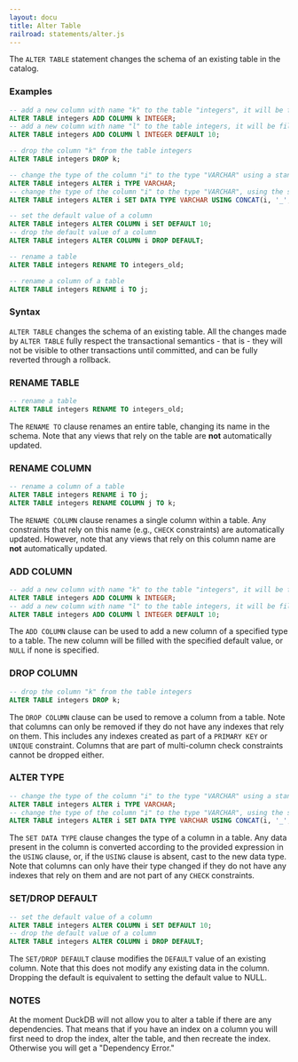 ```yaml
---
layout: docu
title: Alter Table
railroad: statements/alter.js
---
```


The `ALTER TABLE` statement changes the schema of an existing table in the catalog.

### Examples

```sql
-- add a new column with name "k" to the table "integers", it will be filled with the default value NULL
ALTER TABLE integers ADD COLUMN k INTEGER;
-- add a new column with name "l" to the table integers, it will be filled with the default value 10
ALTER TABLE integers ADD COLUMN l INTEGER DEFAULT 10;

-- drop the column "k" from the table integers
ALTER TABLE integers DROP k;

-- change the type of the column "i" to the type "VARCHAR" using a standard cast
ALTER TABLE integers ALTER i TYPE VARCHAR;
-- change the type of the column "i" to the type "VARCHAR", using the specified expression to convert the data for each row
ALTER TABLE integers ALTER i SET DATA TYPE VARCHAR USING CONCAT(i, '_', j);

-- set the default value of a column
ALTER TABLE integers ALTER COLUMN i SET DEFAULT 10;
-- drop the default value of a column
ALTER TABLE integers ALTER COLUMN i DROP DEFAULT;

-- rename a table
ALTER TABLE integers RENAME TO integers_old;

-- rename a column of a table
ALTER TABLE integers RENAME i TO j;
```

### Syntax

<div id="rrdiagram"></div>

`ALTER TABLE` changes the schema of an existing table. All the changes made by `ALTER TABLE` fully respect the transactional semantics - that is - they will not be visible to other transactions until committed, and can be fully reverted through a rollback.

### RENAME TABLE

```sql
-- rename a table
ALTER TABLE integers RENAME TO integers_old;
```

The `RENAME TO` clause renames an entire table, changing its name in the schema. Note that any views that rely on the table are **not** automatically updated.

### RENAME COLUMN

```sql
-- rename a column of a table
ALTER TABLE integers RENAME i TO j;
ALTER TABLE integers RENAME COLUMN j TO k;
```

The `RENAME COLUMN` clause renames a single column within a table. Any constraints that rely on this name (e.g., `CHECK` constraints) are automatically updated. However, note that any views that rely on this column name are **not** automatically updated.

### ADD COLUMN

```sql
-- add a new column with name "k" to the table "integers", it will be filled with the default value NULL
ALTER TABLE integers ADD COLUMN k INTEGER;
-- add a new column with name "l" to the table integers, it will be filled with the default value 10
ALTER TABLE integers ADD COLUMN l INTEGER DEFAULT 10;
```

The `ADD COLUMN` clause can be used to add a new column of a specified type to a table. The new column will be filled with the specified default value, or `NULL` if none is specified.

### DROP COLUMN

```sql
-- drop the column "k" from the table integers
ALTER TABLE integers DROP k;
```

The `DROP COLUMN` clause can be used to remove a column from a table. Note that columns can only be removed if they do not have any indexes that rely on them. This includes any indexes created as part of a `PRIMARY KEY` or `UNIQUE` constraint. Columns that are part of multi-column check constraints cannot be dropped either.

### ALTER TYPE

```sql
-- change the type of the column "i" to the type "VARCHAR" using a standard cast
ALTER TABLE integers ALTER i TYPE VARCHAR;
-- change the type of the column "i" to the type "VARCHAR", using the specified expression to convert the data for each row
ALTER TABLE integers ALTER i SET DATA TYPE VARCHAR USING CONCAT(i, '_', j);
```

The `SET DATA TYPE` clause changes the type of a column in a table. Any data present in the column is converted according to the provided expression in the `USING` clause, or, if the `USING` clause is absent, cast to the new data type. Note that columns can only have their type changed if they do not have any indexes that rely on them and are not part of any `CHECK` constraints.

### SET/DROP DEFAULT

```sql
-- set the default value of a column
ALTER TABLE integers ALTER COLUMN i SET DEFAULT 10;
-- drop the default value of a column
ALTER TABLE integers ALTER COLUMN i DROP DEFAULT;
```

The `SET/DROP DEFAULT` clause modifies the `DEFAULT` value of an existing column. Note that this does not modify any existing data in the column. Dropping the default is equivalent to setting the default value to NULL.

### NOTES

At the moment DuckDB will not allow you to alter a table if there are any dependencies. That means that if you have an index on a column you will first need to drop the index, alter the table, and then recreate the index. Otherwise you will get a "Dependency Error."

